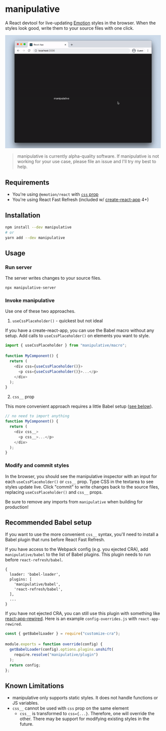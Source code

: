 # manipulative

A React devtool for live-updating [Emotion](https://emotion.sh/) styles in the browser. When the styles look good, write them to your source files with one click.

![manipulative demo](manipulative.gif)

> manipulative is currently alpha-quality software. If manipulative is not working for your use case, please file an issue and I'll try my best to help.

## Requirements

- You're using `@emotion/react` with [`css` prop](https://emotion.sh/docs/css-prop)
- You're using React Fast Refresh (included w/ [create-react-app](https://create-react-app.dev/) 4+)

## Installation

```sh
npm install --dev manipulative
# or
yarn add --dev manipulative
```

## Usage

### Run server

The server writes changes to your source files.

```sh
npx manipulative-server
```

### Invoke manipulative

Use one of these two approaches.

1. `useCssPlaceholder()` - quickest but not ideal

If you have a create-react-app, you can use the Babel macro without any setup. Add calls to `useCssPlaceholder()` on elements you want to style.

```js
import { useCssPlaceholder } from "manipulative/macro";

function MyComponent() {
  return (
    <div css={useCssPlaceholder()}>
      <p css={useCssPlaceholder()}>...</p>
    </div>
  );
}
```

2. `css__` prop

This more convenient approach requires a little Babel setup ([see below](#recommended-babel-setup)).

```js
// no need to import anything
function MyComponent() {
  return (
    <div css__>
      <p css__>...</p>
    </div>
  );
}
```

### Modify and commit styles

In the browser, you should see the manipulative inspector with an input for each `useCssPlaceholder()` or `css__` prop. Type CSS in the textarea to see styles update live. Click "commit" to write changes back to the source files, replacing `useCssPlaceholder()` and `css__` props.

Be sure to remove any imports from `manipulative` when building for production!

## Recommended Babel setup

If you want to use the more convenient `css__` syntax, you'll need to install a Babel plugin that runs before React Fast Refresh.

If you have access to the Webpack config (e.g. you ejected CRA), add `manipulative/babel` to the list of Babel plugins. This plugin needs to run before `react-refresh/babel`.

```
{
  loader: 'babel-loader',
  plugins: [
    'manipulative/babel',
    'react-refresh/babel',
  ],
  ...
}
```

If you have not ejected CRA, you can still use this plugin with something like [react-app-rewired](https://github.com/timarney/react-app-rewired). Here is an example `config-overrides.js` with `react-app-rewired`.

```js
const { getBabelLoader } = require("customize-cra");

module.exports = function override(config) {
  getBabelLoader(config).options.plugins.unshift(
    require.resolve("manipulative/plugin")
  );
  return config;
};
```

## Known Limitations

- manipulative only supports static styles. It does not handle functions or JS variables.
- `css__` cannot be used with `css` prop on the same element
  - `css__` is transformed to `css={...}`. Therefore, one will override the other. There may be support for modifying existing styles in the future.
